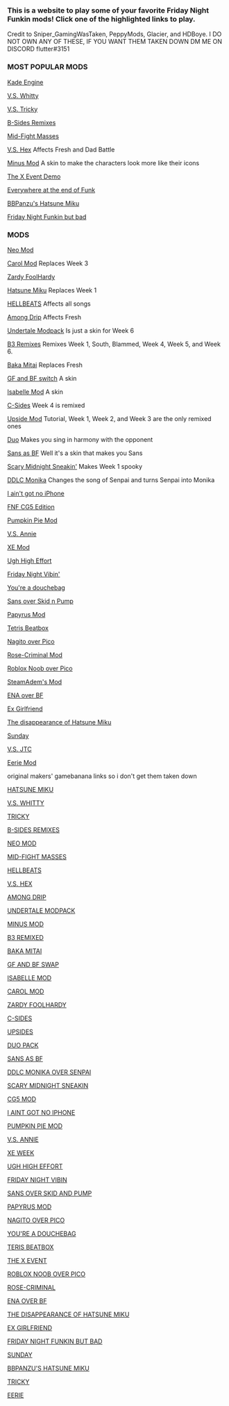 ### This is a website to play some of your favorite Friday Night Funkin mods! Click one of the highlighted links to play.

Credit to Sniper_GamingWasTaken, PeppyMods, Glacier, and HDBoye. I DO NOT OWN ANY OF THESE, IF YOU WANT THEM TAKEN DOWN DM ME ON DISCORD flutter#3151

### MOST POPULAR MODS

[Kade Engine](https://untitledoutput.itch.io/friday-night-funkin-kade-engine)

[V.S. Whitty](https://sniper-gamingwastaken.itch.io/friday-night-funkin-vs-whitty-full-week-optimized-kade-engine) 

[V.S. Tricky](https://elpeppywall.github.io/Mods/Tricky) 

[B-Sides Remixes](https://sniper-gamingwastaken.itch.io/friday-night-funkin-b-sides-optimized-kade-engine-ver)

[Mid-Fight Masses](https://elpeppywall.github.io/Mods/Sarvente) 

[V.S. Hex](https://hdboye.github.io/FnfModAttempt/hex) Affects Fresh and Dad Battle

[Minus Mod](https://hdboye.github.io/FnfModAttempt/minus) A skin to make the characters look more like their icons

[The X Event Demo](https://lemon-demon-monster.itch.io/the-x-event-demo)

[Everywhere at the end of Funk](https://hdboye.github.io/FnfModAttempt2/end)

[BBPanzu's Hatsune Miku](https://hdboye.github.io/FnfModAttempt2/bbmiku)

[Friday Night Funkin but bad](https://hdboye.github.io/FnfModAttempt2/bad)

### MODS

[Neo Mod](https://sniper-gamingwastaken.itch.io/friday-night-funkin-neo-optimized-ke) 

[Carol Mod](https://hdboye.github.io/FnfModAttempt/carol) Replaces Week 3

[Zardy FoolHardy](https://sniper-gamingwastaken.itch.io/friday-night-funkin-vs-zardy-full-week-optimized-kade-engine)

[Hatsune Miku](https://sniper-gamingwastaken.itch.io/friday-night-funkin-miku-mod-kade) Replaces Week 1

[HELLBEATS](https://hdboye.github.io/FnfModAttempt/hellbeats) Affects all songs

[Among Drip](https://hdboye.github.io/FnfModAttempt/drip) Affects Fresh

[Undertale Modpack](https://hdboye.github.io/FnfModAttempt/undertale) Is just a skin for Week 6

[B3 Remixes](https://hdboye.github.io/FnfModAttempt/bthree) Remixes Week 1, South, Blammed, Week 4, Week 5, and Week 6.

[Baka Mitai](https://hdboye.github.io/FnfModAttempt/mitai) Replaces Fresh

[GF and BF switch](https://hdboye.github.io/FnfModAttempt/switch) A skin

[Isabelle Mod](https://hdboye.github.io/FnfModAttempt/isabelle) A skin

[C-Sides](https://hdboye.github.io/FnfModAttempt/cside) Week 4 is remixed

[Upside Mod](https://hdboye.github.io/FnfModAttempt/upside) Tutorial, Week 1, Week 2, and Week 3 are the only remixed ones

[Duo](https://hdboye.github.io/FnfModAttempt/duo) Makes you sing in harmony with the opponent

[Sans as BF](https://hdboye.github.io/FnfModAttempt/sans) Well it's a skin that makes you Sans

[Scary Midnight Sneakin'](https://hdboye.github.io/FnfModAttempt/scary) Makes Week 1 spooky

[DDLC Monika](https://hdboye.github.io/FnfModAttempt/monika) Changes the song of Senpai and turns Senpai into Monika

[I ain't got no iPhone](https://sniper-gamingwastaken.itch.io/friday-night-funkin-but-monster-has-no-iphone)

[FNF CG5 Edition](https://sniper-gamingwastaken.itch.io/friday-night-funkin-cg5-edition-full-week-optimized-kade-engine)

[Pumpkin Pie Mod](https://sniper-gamingwastaken.itch.io/friday-night-funkin-pumkin-pie-custom-song)

[V.S. Annie](https://sniper-gamingwastaken.itch.io/friday-night-funkin-annie-custom-week-optomized-kade-engine-version)

[XE Mod](https://sniper-gamingwastaken.itch.io/friday-night-funkin-custom-week-xe-optimized)

[Ugh High Effort](https://glacierr.itch.io/ugh)

[Friday Night Vibin'](https://hdboye.github.io/FnfModAttempt2/vibin/)

[You're a douchebag](https://hdboye.github.io/FnfModAttempt/douchebag)

[Sans over Skid n Pump](https://hdboye.github.io/FnfModAttempt/sansvs)

[Papyrus Mod](https://hdboye.github.io/FnfModAttempt/papyrus)

[Tetris Beatbox](https://hdboye.github.io/FnfModAttempt/tetris)

[Nagito over Pico](https://hdboye.github.io/FnfModAttempt/nagito)

[Rose-Criminal Mod](https://sniper-gamingwastaken.itch.io/friday-night-funkin-rose-criminal-port)

[Roblox Noob over Pico](https://hdboye.github.io/FnfModAttempt/noob)

[SteamAdem's Mod](https://hdboye.github.io/FnfModAttempt/peter)

[ENA over BF](https://hdboye.github.io/FnfModAttempt/ena)

[Ex Girlfriend](https://imakegoodsuf2.itch.io/ex-girlfriend-kade-engine)

[The disappearance of Hatsune Miku](https://hatsunemiku101.itch.io/the-disappearance-of-hatsune-miku)

[Sunday](https://hdboye.github.io/FnfModAttempt2/sunday)

[V.S. JTC](https://peppymods.itch.io/vs-jtc/download/DnXpsc2HncMqapf7j_jpwxvP5yzhBXFLOAr6FE26)

[Eerie Mod](https://leather128.itch.io/fnf-eerie-mod-ss-mod)

original makers' gamebanana links so i don't get them taken down

[HATSUNE MIKU](https://gamebanana.com/gamefiles/17106)

[V.S. WHITTY](https://gamebanana.com/gamefiles/14457)

[TRICKY](https://gamebanana.com/gamefiles/17466)

[B-SIDES REMIXES](https://gamebanana.com/gamefiles/13686)

[NEO MOD](https://gamebanana.com/gamefiles/15172)

[MID-FIGHT MASSES](https://gamebanana.com/gamefiles/17646)

[HELLBEATS](https://gamebanana.com/gamefiles/13979)

[V.S. HEX](https://gamebanana.com/gamefiles/14942)

[AMONG DRIP](https://gamebanana.com/gamefiles/13904)

[UNDERTALE MODPACK](https://gamebanana.com/skins/184492)

[MINUS MOD](https://gamebanana.com/skins/186737)

[B3 REMIXED](https://gamebanana.com/gamefiles/13933)

[BAKA MITAI](https://gamebanana.com/gamefiles/13826)

[GF AND BF SWAP](https://gamebanana.com/skins/185192)

[ISABELLE MOD](https://gamebanana.com/skins/190056)

[CAROL MOD](https://gamebanana.com/gamefiles/15276)

[ZARDY FOOLHARDY](https://gamebanana.com/gamefiles/17880)

[C-SIDES](https://gamebanana.com/gamefiles/13928)

[UPSIDES](https://gamebanana.com/gamefiles/14943)

[DUO PACK](https://gamebanana.com/wips/53066)

[SANS AS BF](https://gamebanana.com/skins/184025)

[DDLC MONIKA OVER SENPAI](https://gamebanana.com/gamefiles/14832)

[SCARY MIDNIGHT SNEAKIN](https://gamebanana.com/gamefiles/14832)

[CG5 MOD](https://gamebanana.com/gamefiles/14966)

[I AINT GOT NO IPHONE](https://gamebanana.com/gamefiles/18796)

[PUMPKIN PIE MOD](https://gamebanana.com/gamefiles/15416)

[V.S. ANNIE](https://gamebanana.com/gamefiles/15994)

[XE WEEK](https://gamebanana.com/gamefiles/13990)

[UGH HIGH EFFORT](https://gamebanana.com/gamefiles/17077)

[FRIDAY NIGHT VIBIN](https://gamebanana.com/maps/214669)

[SANS OVER SKID AND PUMP](https://gamebanana.com/skins/184025)

[PAPYRUS MOD](https://gamebanana.com/skins/184993)

[NAGITO OVER PICO](https://gamebanana.com/skins/184963)

[YOU'RE A DOUCHEBAG](https://gamebanana.com/gamefiles/14569)

[TERIS BEATBOX](https://gamebanana.com/gamefiles/14257)

[THE X EVENT](https://gamebanana.com/gamefiles/18152)

[ROBLOX NOOB OVER PICO](https://gamebanana.com/skins/189645)

[ROSE-CRIMINAL](https://gamebanana.com/gamefiles/14837)

[ENA OVER BF](https://gamebanana.com/skins/185793)

[THE DISAPPEARANCE OF HATSUNE MIKU](https://gamebanana.com/gamefiles/14164)

[EX GIRLFRIEND](https://gamebanana.com/skins/186464)

[FRIDAY NIGHT FUNKIN BUT BAD](https://gamebanana.com/gamefiles/15933)

[SUNDAY](https://gamebanana.com/skins/184601)

[BBPANZU'S HATSUNE MIKU](https://gamebanana.com/skins/184101)

[TRICKY](https://elpeppywall.github.io/Mods/Tricky)

[EERIE](https://leather128.itch.io/fnf-eerie-mod-ss-mod)
